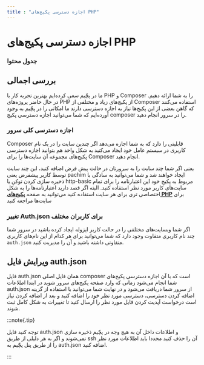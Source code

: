 ```yaml
---
title : "اجازه دسترسی پکیج‌های PHP"
---
```


# اجازه دسترسی پکیج‌های PHP 

### جدول محتوا 

## بررسی اجمالی

ما در پچّیم سعی کرده‌ایم بهترین تجربه کار با PHP و Composer را به شما ارائه دهیم. در حال حاضر پروژه‌های PHP از پکیج‌های زیاد و مختلفی از Composer استفاده می‌کنند که گاهن بعضی از این پکیج‌ها نیاز به اجازه دسترسی دارند ما امکانی را در پچّیم به وجود آورده‌ایم که شما می‌توانید اجازه دسترسی پکیج composer را در سرور انجام دهید.

### اجازه دسترسی کلی سرور

Composer قابلیتی را دارد که به شما اجازه می‌دهد اگر چندین سایت را در یک نام کاربری در سیستم عامل خود ایجاد می‌کنید به شکل واحد هم بتوانید اجازه دسترسی پکیج‌های مجموعه آن سایت‌ها را برای Composer انجام دهید.

یعنی اگر شما چند سایت را به سرورتان در حالت پیش فرض اضافه کنید، این چند سایت توسط کاربر پیشفرض یعنی pachim ایجاد خواهند شد و شما می‌توانید به سادگی با ذخیره سازی کردن توکن یا http-basic مربوط به پکیج خود این اعتبارنامه را برای تمام سایت‌های کاربر مورد نظر استفاده کنید. البته اگر قصد دارید اعتبارنامه‌ها را به شکل اختصاصی تری برای هر سایت استفاده کنید می‌توانید به صفحه [**پکیج‌های PHP**](/sites/php-packages) برای سایت‌ها مراجعه کنید

### تغییر Auth.json برای کاربران مختلف

اگر شما وبسایت‌های مختلفی را در حالت کاربر ایزوله ایجاد کرده باشید در سرور شما چند نام کاربری متفاوت وجود دارد که شما می‌توانید برای هر کدام از این نام‌های کاربری `auth.json` متفاوتی داشته باشید و آن را مدیریت کنید.

## ویرایش فایل auth.json

فایل auth.json همان فایل اصلی composer است که با آن اجازه دسترسی پکیج‌های شما انجام می‌شود زمانی که وارد صفحه پکیج‌های سرور شوید در ابتدا اطلاعات auth.json از سرور شما دریافت می‌شود و در نهایت شما می‌توانید با استفاده از گزینه اضافه کردن دسترسی، دسترسی مورد نظر خود را اضافه کنید و بعد از اضافه کردن نیاز است درخواست آپدیت کردن فایل مورد نظر را ارسال کنید تا تغییرات به شکل کامل ثبت شوند.

:::note{.tip}

توجه کنید فایل auth.json و اطلاعات داخل آن به هیچ وجه در پچّیم ذخیره سازی نمی‌شوند و اگر به هر دلیلی از طریق ssh آن را حذف کنید مجددا باید اطلاعات مورد نظر را از طریق پنل پچّیم به auth.json اضافه کنید.

:::
